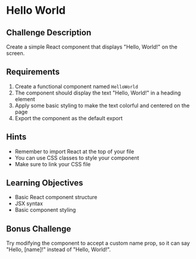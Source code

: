 # Hello World

## Challenge Description
Create a simple React component that displays "Hello, World!" on the screen.

## Requirements
1. Create a functional component named `HelloWorld`
2. The component should display the text "Hello, World!" in a heading element
3. Apply some basic styling to make the text colorful and centered on the page
4. Export the component as the default export

## Hints
- Remember to import React at the top of your file
- You can use CSS classes to style your component
- Make sure to link your CSS file

## Learning Objectives
- Basic React component structure
- JSX syntax
- Basic component styling

## Bonus Challenge
Try modifying the component to accept a custom name prop, so it can say "Hello, [name]!" instead of "Hello, World!".
